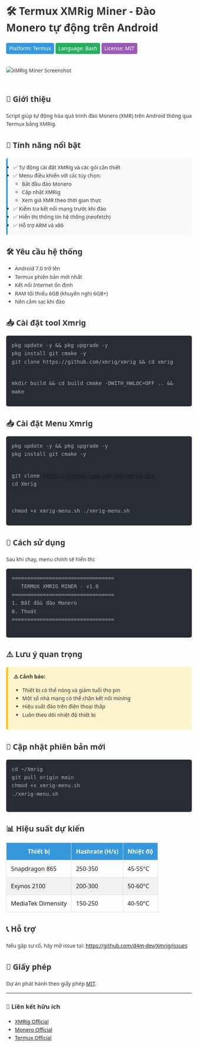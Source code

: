 <div style="font-family: 'Segoe UI', Tahoma, Geneva, Verdana, sans-serif; max-width: 900px; margin: 0 auto; line-height: 1.6; color: #333;">
  <h1>🛠️ Termux XMRig Miner - Đào Monero tự động trên Android</h1>

  <p>
    <span style="display:inline-block; background:#3498db; color:white; padding:4px 8px; border-radius:4px;">Platform: Termux</span>
    <span style="display:inline-block; background:#27ae60; color:white; padding:4px 8px; border-radius:4px;">Language: Bash</span>
    <span style="display:inline-block; background:#9b59b6; color:white; padding:4px 8px; border-radius:4px;">License: MIT</span>
  </p>

  <img src="https://i.imgur.com/JqYe3Wn.png" alt="XMRig Miner Screenshot" style="max-width: 100%; border-radius: 5px; margin: 20px 0;">

  <h2>📌 Giới thiệu</h2>
  <p>Script giúp tự động hóa quá trình đào Monero (XMR) trên Android thông qua Termux bằng XMRig.</p>

  <h2>🌟 Tính năng nổi bật</h2>
  <ul style="background: #f8f9fa; padding: 15px; border-left: 4px solid #3498db; border-radius: 5px;">
    <li>✅ Tự động cài đặt XMRig và các gói cần thiết</li>
    <li>✅ Menu điều khiển với các tùy chọn:
      <ul>
        <li>Bắt đầu đào Monero</li>
        <li>Cập nhật XMRig</li>
        <li>Xem giá XMR theo thời gian thực</li>
      </ul>
    </li>
    <li>✅ Kiểm tra kết nối mạng trước khi đào</li>
    <li>✅ Hiển thị thông tin hệ thống (neofetch)</li>
    <li>✅ Hỗ trợ ARM và x86</li>
  </ul>

  <h2>🛠️ Yêu cầu hệ thống</h2>
  <ul>
    <li>Android 7.0 trở lên</li>
    <li>Termux phiên bản mới nhất</li>
    <li>Kết nối Internet ổn định</li>
    <li>RAM tối thiểu 6GB (khuyến nghị 6GB+)</li>
    <li>Nên cắm sạc khi đào</li>
  </ul>

  <h2>📥 Cài đặt tool Xmrig</h2>
  <pre style="background: #282c34; color: #abb2bf; padding: 15px; border-radius: 5px; overflow-x: auto;">
pkg update -y && pkg upgrade -y
pkg install git cmake -y
git clone https://github.com/xmrig/xmrig && cd xmrig
    
mkdir build && cd build
cmake -DWITH_HWLOC=OFF .. && make
  </pre>
  <h2>📥 Cài đặt Menu Xmrig</h2>
  <pre style="background: #282c34; color: #abb2bf; padding: 15px; border-radius: 5px; overflow-x: auto;">
pkg update -y && pkg upgrade -y
pkg install git cmake -y

git clone https://github.com/d4m-dev/Xmrig.git
cd Xmrig

chmod +x xmrig-menu.sh
./xmrig-menu.sh
  </pre>

  <h2>🚀 Cách sử dụng</h2>
  <p>Sau khi chạy, menu chính sẽ hiển thị:</p>
  <pre style="background: #282c34; color: #abb2bf; padding: 15px; border-radius: 5px; overflow-x: auto;">
=================================
   TERMUX XMRIG MINER - v1.0
=================================
1. Bắt đầu đào Monero
0. Thoát
=================================
  </pre>

  <h2>⚠️ Lưu ý quan trọng</h2>
  <div style="background: #fff3cd; padding: 15px; border-left: 5px solid #ffc107; border-radius: 5px;">
    <strong>⚠️ Cảnh báo:</strong>
    <ul>
      <li>Thiết bị có thể nóng và giảm tuổi thọ pin</li>
      <li>Một số nhà mạng có thể chặn kết nối mining</li>
      <li>Hiệu suất đào trên điện thoại thấp</li>
      <li>Luôn theo dõi nhiệt độ thiết bị</li>
    </ul>
  </div>

  <h2>🔄 Cập nhật phiên bản mới</h2>
  <pre style="background: #282c34; color: #abb2bf; padding: 15px; border-radius: 5px; overflow-x: auto;">
cd ~/Xmrig
git pull origin main
chmod +x xmrig-menu.sh
./xmrig-menu.sh
  </pre>

  <h2>📊 Hiệu suất dự kiến</h2>
  <table style="width:100%; border-collapse: collapse; margin: 20px 0;">
    <thead>
      <tr style="background-color: #3498db; color: white;">
        <th style="padding: 12px; border: 1px solid #ddd;">Thiết bị</th>
        <th style="padding: 12px; border: 1px solid #ddd;">Hashrate (H/s)</th>
        <th style="padding: 12px; border: 1px solid #ddd;">Nhiệt độ</th>
      </tr>
    </thead>
    <tbody>
      <tr>
        <td style="padding: 12px; border: 1px solid #ddd;">Snapdragon 865</td>
        <td style="padding: 12px; border: 1px solid #ddd;">250-350</td>
        <td style="padding: 12px; border: 1px solid #ddd;">45-55°C</td>
      </tr>
      <tr style="background-color: #f2f2f2;">
        <td style="padding: 12px; border: 1px solid #ddd;">Exynos 2100</td>
        <td style="padding: 12px; border: 1px solid #ddd;">200-300</td>
        <td style="padding: 12px; border: 1px solid #ddd;">50-60°C</td>
      </tr>
      <tr>
        <td style="padding: 12px; border: 1px solid #ddd;">MediaTek Dimensity</td>
        <td style="padding: 12px; border: 1px solid #ddd;">150-250</td>
        <td style="padding: 12px; border: 1px solid #ddd;">40-50°C</td>
      </tr>
    </tbody>
  </table>

  <h2>📞 Hỗ trợ</h2>
  <p>Nếu gặp sự cố, hãy mở issue tại: 
    <a href="https://github.com/d4m-dev/Xmrig/issues">https://github.com/d4m-dev/Xmrig/issues</a>
  </p>

  <h2>📜 Giấy phép</h2>
  <p>Dự án phát hành theo giấy phép <a href="LICENSE.MD">MIT</a>.</p>

  <hr>
  <h3>🔗 Liên kết hữu ích</h3>
  <ul>
    <li><a href="https://xmrig.com">XMRig Official</a></li>
    <li><a href="https://www.getmonero.org">Monero Official</a></li>
    <li><a href="https://termux.com">Termux Official</a></li>
  </ul>
</div>
